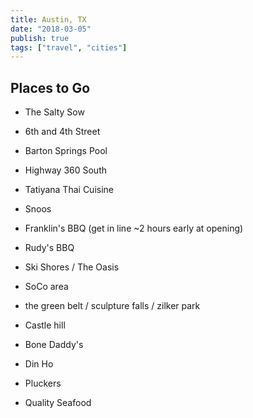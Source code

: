 ```yaml
---
title: Austin, TX
date: "2018-03-05"
publish: true
tags: ["travel", "cities"]
---
```


## Places to Go

- The Salty Sow

- 6th and 4th Street

- Barton Springs Pool

- Highway 360 South

- Tatiyana Thai Cuisine

- Snoos

- Franklin's BBQ (get in line ~2 hours early at opening)

- Rudy's BBQ

- Ski Shores / The Oasis

- SoCo area

- the green belt / sculpture falls / zilker park

- Castle hill

- Bone Daddy's

- Din Ho

- Pluckers

- Quality Seafood